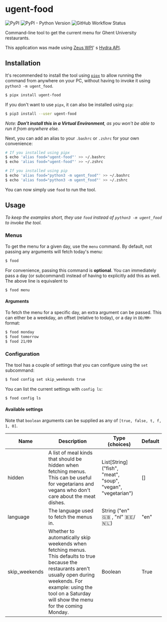 # ugent-food

![PyPI](https://img.shields.io/pypi/v/ugent_food)
![PyPI - Python Version](https://img.shields.io/pypi/pyversions/ugent_food)
![GitHub Workflow Status](https://img.shields.io/github/workflow/status/stijndcl/ugent-food/Python)

Command-line tool to get the current menu for Ghent University restaurants.

This application was made using [Zeus WPI](https://github.com/ZeusWPI)'
s [Hydra API](https://github.com/ZeusWPI/hydra/blob/master/api-resto-02.md).

## Installation

It's recommended to install the tool using [``pipx``](https://pypa.github.io/pipx/#install-pipx) to allow running the
command from anywhere on your PC, without having to invoke it using `python3 -m ugent_food`.

```sh
$ pipx install ugent-food
```

If you don't want to use `pipx`, it can also be installed using `pip`:

```sh
$ pip3 install --user ugent-food
```

_Note: **Don't install this in a Virtual Environment**, as you won't be able to run it from anywhere else._

Next, you can add an alias to your `.bashrc` or `.zshrc` for your own convenience:

```sh
# If you installed using pipx
$ echo 'alias food="ugent-food"' >> ~/.bashrc
$ echo 'alias food="ugent-food"' >> ~/.zshrc

# If you installed using pip
$ echo 'alias food="python3 -m ugent_food"' >> ~/.bashrc
$ echo 'alias food="python3 -m ugent_food"' >> ~/.zshrc
```

You can now simply use `food` to run the tool.

## Usage

_To keep the examples short, they use `food` instead of `python3 -m ugent_food` to invoke the tool._

### Menus

To get the menu for a given day, use the ``menu`` command. By default, not passing any arguments will fetch today's
menu:

```sh
$ food
```

For convenience, passing this command is **optional**. You can immediately pass a day (or subcommand) instead of having
to explicitly add this as well. The above line is equivalent to

```sh
$ food menu
```

#### Arguments

To fetch the menu for a specific day, an extra argument can be passed. This can either be a weekday, an offset (relative
to today), or a day in `DD/MM`-format:

```sh
$ food monday
$ food tomorrow
$ food 21/09
```

### Configuration

The tool has a couple of settings that you can configure using the `set` subcommand:

```sh
$ food config set skip_weekends true
```

You can list the current settings with `config ls`:

```sh
$ food config ls
```

#### Available settings

Note that `boolean` arguments can be supplied as any of `[true, false, t, f, 1, 0]`.

| Name          | Description                                                                                                                                                                                                                        | Type (choices)                                                 | Default |
|---------------|------------------------------------------------------------------------------------------------------------------------------------------------------------------------------------------------------------------------------------|----------------------------------------------------------------|---------|
| hidden        | A list of meal kinds that should be hidden when fetching menus. This can be useful for vegetarians and vegans who don't care about the meat dishes.                                                                                | List\[String\] ("fish", "meat", "soup", "vegan", "vegetarian") | []      |
| language      | The language used to fetch the menus in.                                                                                                                                                                                           | String ("en" 🇬🇧 , "nl" 🇧🇪/🇳🇱)                            | "en"    |
| skip_weekends | Whether to automatically skip weekends when fetching menus. This defaults to true because the restaurants aren't usually open during weekends. For example: using the tool on a Saturday will show the menu for the coming Monday. | Boolean                                                        | True    |
